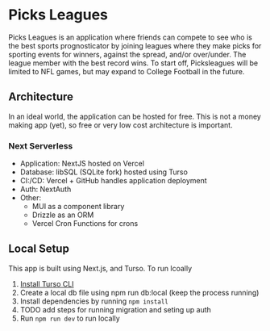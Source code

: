 # Picks Leagues

Picks Leagues is an application where friends can compete to see who is the best sports prognosticator by joining leagues where they make picks for sporting events for winners, against the spread, and/or over/under. The league member with the best record wins. To start off, Picksleagues will be limited to NFL games, but may expand to College Football in the future.

## Architecture

In an ideal world, the application can be hosted for free. This is not a money making app (yet), so free or very low cost architecture is important.

### Next Serverless

- Application: NextJS hosted on Vercel
- Database: libSQL (SQLite fork) hosted using Turso
- CI:/CD: Vercel + GitHub handles application deployment
- Auth: NextAuth
- Other:
  - MUI as a component library
  - Drizzle as an ORM
  - Vercel Cron Functions for crons

## Local Setup

This app is built using Next.js, and Turso. To run lcoally

1. [Install Turso CLI](https://docs.turso.tech/cli/introduction)
2. Create a local db file using npm run db:local (keep the process running)
3. Install dependencies by running `npm install`
4. TODO add steps for running migration and seting up auth
5. Run `npm run dev` to run locally
